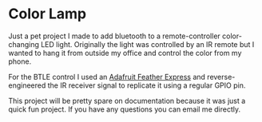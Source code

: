 # Color Lamp


Just a pet project I made to add bluetooth to a remote-controller color-changing LED light. Originally the light was controlled by an IR remote but I wanted to hang it from outside my office and control the color from my phone.

For the BTLE control I used an [Adafruit Feather Express](https://www.adafruit.com/product/4062) and reverse-engineered the IR receiver signal to replicate it using a regular GPIO pin.

This project will be pretty spare on documentation because it was just a quick fun project. If you have any questions you can email me directly.

